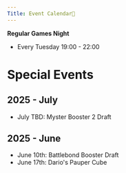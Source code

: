 ```yaml
---
Title: Event Calendar📅
---
```


**Regular Games Night**
- Every Tuesday 19:00 - 22:00

# Special Events

## 2025 - July
- July TBD: Myster Booster 2 Draft

## 2025 - June
- June 10th: Battlebond Booster Draft
- June 17th: Dario's Pauper Cube

